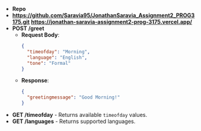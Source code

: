 - **Repo**
- **https://github.com/Saravia95/JonathanSaravia_Assignment2_PROG3175.git**
  **https://jonathan-saravia-assignment2-prog-3175.vercel.app/**
- **POST /greet**
  - **Request Body**:
    ```json
    {
      "timeofday": "Morning",
      "language": "English",
      "tone": "Formal"
    }
    ```
  - **Response**:
    ```json
    {
      "greetingmessage": "Good Morning!"
    }
    ```
- **GET /timeofday** - Returns available `timeofday` values.
- **GET /languages** - Returns supported languages.
